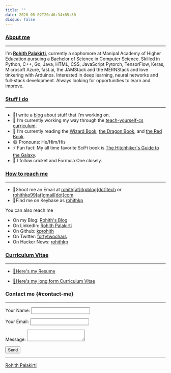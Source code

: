 ```yaml
---
title: ""
date: 2020-05-02T20:46:34+05:30
disqus: false
---
```

### [About me](#about-me)

---

I'm [**Rohith Palakirti**](https://linkedin.com/in/rohith-kp), currently a sophomore at Manipal Academy of Higher Education pursuing a Bachelor of Science in Computer Science. Skilled in Python, C++, Go, Java, HTML, CSS, JavaScript Pytorch, TensorFlow, Keras, Microsoft Azure, fast.ai, the JAMStack and the MERNStack and love tinkering with Arduinos. Interested in deep learning, neural networks and full-stack development. Always looking for opportunities to learn and improve.

### [Stuff I do](#stuff-i-do)

---

- 📃I write a [blog](https://www.rkpblog.tech) about stuff that I'm working on.
- 🔭 I’m currently working my way through the [teach-yourself-cs curriculum](https://www.teachyourselfcs.com).
- 🌱 I’m currently reading the [Wizard Book](https://en.wikipedia.org/wiki/Structure_and_Interpretation_of_Computer_Programs), [the Dragon Book](https://en.wikipedia.org/wiki/Compilers:_Principles,_Techniques,_and_Tools), and [the Red Book](http://www.redbook.io/).
- 😄 Pronouns: He/Him/His
- ⚡ Fun fact: My all time favorite SciFi book is [The Hitchhiker's Guide to the Galaxy](https://en.wikipedia.org/wiki/The_Hitchhiker%27s_Guide_to_the_Galaxy).
- 🤿 I follow cricket and Formula One closely.

### [How to reach me](#how-to-reach-me)

---

- 📧Shoot me an Email at [rohith[at]rkpblog[dot]tech](mailto:rohith@rkpblog.tech) or
           [rohithkp99[at]gmail[dot]com](mailto:rohithkp99@gmail.com)
- 🔑Find me on Keybase as [rohithkp](https://keybase.io/rohithkp)

 You can also reach me

- On my Blog: [Rohith's Blog](https://www.rkpblog.tech/)
- On LinkedIn: [Rohith Palakirti](https://linkedin.com/in/rohith-kp)
- On Github: [kprohith](https://github.com/kprohith)
- On Twitter: [fortytwochars](https://twitter.com/fortytwochars)
- On Hacker News: [rohithkp](https://news.ycombinator.com/user?id=rohithkp)

### [Curriculum Vitae](#curriculum-vitae)

---

- [📠Here's my Resume](https://rkpblog.tech/cv.pdf)

- [🧾Here's my long form Curriculum Vitae](https://drive.google.com/file/d/1lRLYUBquMmihU7_QP115nudGhwaoyjUE/view?usp=sharing)


### Contact me {#contact-me}

---

<form name="contact" method="POST" netlify-honeypot="bot-field" data-netlify-recaptcha="true" data-netlify="true">
  <p>
    <label>Your Name: <input type="text" name="name" /></label>   
  </p>
  <p>
    <label>Your Email: <input type="email" name="email" /></label>
  </p>
  <p>
    <label>Message: <textarea name="message"></textarea></label>
  </p>
  <div data-netlify-recaptcha="true"></div>
  <p>
    <button type="submit">Send</button>
  </p>
</form>


---

<div class="LI-profile-badge"  data-version="v1" data-size="large" data-locale="en_US" data-type="horizontal" data-theme="dark" data-vanity="rohith-kp"><a class="LI-simple-link" href='https://in.linkedin.com/in/rohith-kp?trk=profile-badge'>Rohith Palakirti</a></div>
